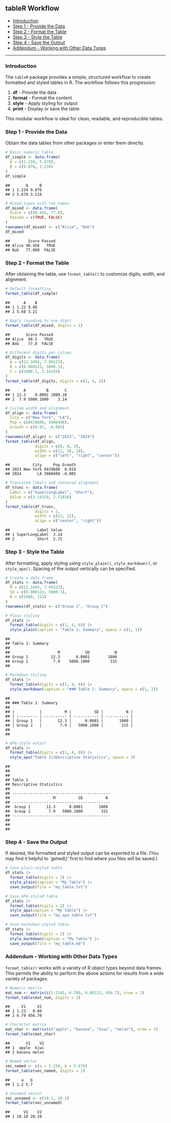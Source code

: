 ## tableR Workflow

- [Introduction](#introduction)
- [Step 1 - Provide the Data](#step-1---provide-the-data)
- [Step 2 - Format the Table](#step-2---format-the-table)
- [Step 3 - Style the Table](#step-3---style-the-table)
- [Step 4 - Save the Output](#step-4---save-the-output)
- [Addendum - Working with Other Data
  Types](#addendum---working-with-other-data-types)

------------------------------------------------------------------------

### Introduction

The `tableR` package provides a simple, structured workflow to create
formatted and styled tables in R. The workflow follows this progression:

1.  **df** - Provide the data
2.  **format** - Format the content
3.  **style** - Apply styling for output
4.  **print** - Display or save the table

This modular workflow is ideal for clean, readable, and reproducible
tables.

### Step 1 - Provide the Data

Obtain the data tables from other packages or enter them directly.

``` r
# Basic numeric table
df_simple <- data.frame(
  A = c(1.234, 5.678),
  B = c(9.876, 3.210)
)
df_simple
```

    ##       A     B
    ## 1 1.234 9.876
    ## 2 5.678 3.210

``` r
# Mixed types with row names
df_mixed <- data.frame(
  Score = c(98.456, 77.8),
  Passed = c(TRUE, FALSE)
)
rownames(df_mixed) <- c("Alice", "Bob")
df_mixed
```

    ##        Score Passed
    ## Alice 98.456   TRUE
    ## Bob   77.800  FALSE

### Step 2 - Format the Table

After obtaining the table, use `format_table()` to customize digits,
width, and alignment.

``` r
# Default formatting
format_table(df_simple)
```

    ##      A    B
    ## 1 1.23 9.88
    ## 2 5.68 3.21

``` r
# Apply rounding to one digit
format_table(df_mixed, digits = 1)
```

    ##       Score Passed
    ## Alice  98.5   TRUE
    ## Bob    77.8  FALSE

``` r
# Different digits per column
df_digits <- data.frame(
  A = c(12.3456, 7.89123),
  B = c(0.000123, 5000.1),
  C = c(1000.1, 3.14159)
)
format_table(df_digits, digits = c(1, 4, 2))
```

    ##      A         B       C
    ## 1 12.3    0.0001 1000.10
    ## 2  7.9 5000.1000    3.14

``` r
# Custom width and alignment
df_align <- data.frame(
  City = c("New York", "LA"),
  Pop = c(8419600, 3980400),
  Growth = c(0.01, -0.005)
)
rownames(df_align) <- c("2023", "2024")
format_table(df_align,
             digits = c(0, 0, 3),
             width = c(12, 10, 10),
             align = c("left", "right", "center"))
```

    ##          City     Pop Growth
    ## 2023 New York 8419600  0.010
    ## 2024       LA 3980400 -0.005

``` r
# Truncated labels and centered alignment
df_trunc <- data.frame(
  Label = c("SuperLongLabel", "Short"),
  Value = c(3.14159, 2.71828)
)
format_table(df_trunc,
             digits = 2,
             width = c(12, 12),
             align = c("center", "right"))
```

    ##            Label Value
    ## 1 SuperLongLabel  3.14
    ## 2          Short  2.72

### Step 3 - Style the Table

After formatting, apply styling using `style_plain()`,
`style_markdown()`, or `style_apa()`. Spacing of the output vertically
can be specified.

``` r
# Create a data frame
df_stats <- data.frame(
  M = c(12.3456, 7.89123),
  SD = c(0.000123, 5000.1),
  N = c(1000, 315)
)
rownames(df_stats) <- c("Group 1", "Group 2")
```

``` r
# Plain styling
df_stats |>
  format_table(digits = c(1, 4, 0)) |>
  style_plain(caption = "Table 1: Summary", space = c(1, 1))
```

    ## 
    ## Table 1: Summary
    ## 
    ##                     M           SD           N
    ## Group 1          12.3       0.0001        1000
    ## Group 2           7.9    5000.1000         315
    ## 

``` r
# Markdown styling
df_stats |>
  format_table(digits = c(1, 4, 0)) |>
  style_markdown(caption = "### Table 1: Summary", space = c(1, 2))
```

    ## 
    ## ### Table 1: Summary
    ## 
    ## |           |          M |          SD |          N |
    ## | :-------- | ---------: | ----------: | ---------: |
    ## | Group 1   |       12.3 |      0.0001 |       1000 |
    ## | Group 2   |        7.9 |   5000.1000 |        315 |
    ## 
    ## 

``` r
# APA-style output
df_stats |>
  format_table(digits = c(1, 4, 0)) |>
  style_apa("Table 1\nDescriptive Statistics", space = 3)
```

    ## 
    ## 
    ## 
    ## Table 1
    ## Descriptive Statistics
    ## 
    ## -------------------------------------------
    ##                   M          SD          N 
    ## -------------------------------------------
    ##  Group 1       12.3      0.0001       1000 
    ##  Group 2        7.9   5000.1000        315 
    ## -------------------------------------------
    ## 
    ## 
    ## 

### Step 4 - Save the Output

If desired, the formatted and styled output can be exported to a file.
(You may find it helpful to \`getwd()’ first to find where you files
will be saved.)

``` r
# Save plain-styled table
df_stats |>
  format_table(digits = 2) |>
  style_plain(caption = "My Table") |>
  save_output(file = "my_table.txt")
```

``` r
# Save APA-styled table
df_stats |>
  format_table(digits = 2) |>
  style_apa(caption = "My Table") |>
  save_output(file = "my_apa_table.txt")
```

``` r
# Save markdown-styled table
df_stats |>
  format_table(digits = 2) |>
  style_markdown(caption = "My Table") |>
  save_output(file = "my_table.md")
```

### Addendum - Working with Other Data Types

`format_table()` works with a variety of R object types beyond data
frames. This permits the ability to perform the above actions for
results from a wide variety of packages.

``` r
# Numeric matrix
mat_num <- matrix(c(1.2345, 6.789, 0.00123, 456.7), nrow = 2)
format_table(mat_num, digits = 2)
```

    ##     V1     V2
    ## 1 1.23   0.00
    ## 2 6.79 456.70

``` r
# Character matrix
mat_char <- matrix(c("apple", "banana", "kiwi", "melon"), nrow = 2)
format_table(mat_char)
```

    ##       V1    V2
    ## 1  apple  kiwi
    ## 2 banana melon

``` r
# Named vector
vec_named <- c(a = 1.234, b = 5.678)
format_table(vec_named, digits = 1)
```

    ##     a   b
    ## 1 1.2 5.7

``` r
# Unnamed vector
vec_unnamed <- c(10.1, 20.2)
format_table(vec_unnamed)
```

    ##      V1    V2
    ## 1 10.10 20.20
